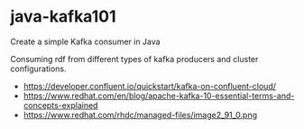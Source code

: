 # java-kafka101
Create a simple Kafka consumer in Java

Consuming rdf from different types of kafka producers and cluster configurations.

- https://developer.confluent.io/quickstart/kafka-on-confluent-cloud/
- https://www.redhat.com/en/blog/apache-kafka-10-essential-terms-and-concepts-explained
- https://www.redhat.com/rhdc/managed-files/image2_91_0.png
